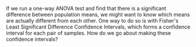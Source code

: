 
If we run a one-way ANOVA test and find that there is a significant difference
between population means, we might want to know which means are actually
different from each other. One way to do so is with Fisher's Least Significant
Difference Confidence Intervals, which forms a confidence interval for each
pair of samples. How do we go about making these confidence intervals?
